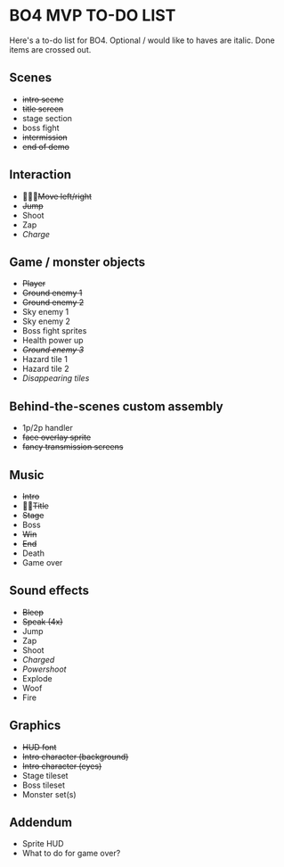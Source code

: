# BO4 MVP TO-DO LIST
Here's a to-do list for BO4. Optional / would like to haves are italic. Done items are crossed out.

## Scenes
- ~~intro scene~~
- ~~title screen~~
- stage section
- boss fight
- ~~intermission~~
- ~~end of demo~~

## Interaction
- ~~Move left/right~~
- ~~Jump~~
- Shoot
- Zap
- _Charge_

## Game / monster objects
- ~~Player~~
- ~~Ground enemy 1~~
- ~~Ground enemy 2~~
- Sky enemy 1
- Sky enemy 2
- Boss fight sprites
- Health power up
- ~~_Ground enemy 3_~~
- Hazard tile 1
- Hazard tile 2
- _Disappearing tiles_

## Behind-the-scenes custom assembly
- 1p/2p handler  
- ~~face overlay sprite~~
- ~~fancy transmission screens~~

## Music
- ~~Intro~~
- ~~Title~~
- ~~Stage~~
- Boss
- ~~Win~~
- ~~End~~
- Death
- Game over


## Sound effects
- ~~Bleep~~
- ~~Speak (4x)~~
- Jump
- Zap
- Shoot
- _Charged_
- _Powershoot_
- Explode
- Woof
- Fire

## Graphics
- ~~HUD font~~
- ~~Intro character (background)~~
- ~~Intro character (eyes)~~
- Stage tileset
- Boss tileset
- Monster set(s)

## Addendum
- Sprite HUD
- What to do for game over?